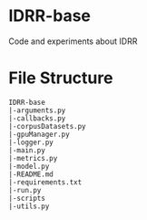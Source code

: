 # IDRR-base

Code and experiments about IDRR

# File Structure

```
IDRR-base
|-arguments.py
|-callbacks.py
|-corpusDatasets.py
|-gpuManager.py
|-logger.py
|-main.py
|-metrics.py
|-model.py
|-README.md
|-requirements.txt
|-run.py
|-scripts
|-utils.py

```
